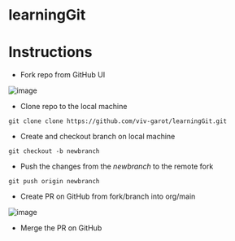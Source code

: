 # learningGit

Instructions
=======
- Fork repo from GitHub UI

![image](https://user-images.githubusercontent.com/85481359/123950142-aa00ae00-d9a3-11eb-85e1-1b1a2226b92b.png)


- Clone repo to the local machine 
```
git clone clone https://github.com/viv-garot/learningGit.git
```

- Create and checkout branch on local machine 
```
git checkout -b newbranch 
```

- Push the changes from the *newbranch* to the remote fork
```
git push origin newbranch
```

- Create PR on GitHub from fork/branch into org/main

![image](https://user-images.githubusercontent.com/85481359/123951062-a6b9f200-d9a4-11eb-887b-e503d83cc6db.png)


- Merge the PR on GitHub


